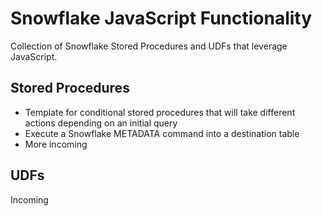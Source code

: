 
# Snowflake JavaScript Functionality

Collection of Snowflake Stored Procedures and UDFs that leverage JavaScript.

## Stored Procedures

- Template for conditional stored procedures that will take different actions depending on an initial query
- Execute a Snowflake METADATA command into a destination table
- More incoming

## UDFs

Incoming
